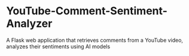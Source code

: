 # YouTube-Comment-Sentiment-Analyzer
A Flask web application that retrieves comments from a YouTube video, analyzes their sentiments using AI models
